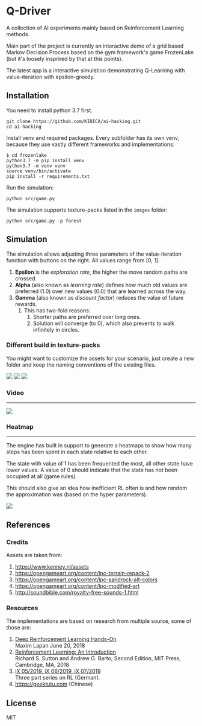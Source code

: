 # Q-Driver

A collection of AI experiments mainly based on Reinforcement Learning methods.

Main part of the project is currently an interactive demo of a grid based Markov Decision Process based on the gym framework's game FrozenLake (but it's loosely insprired by that at this points).

The latest app is a interactive simulation demonstrating Q-Learning with value-iteration with epsilon-greedy.

## Installation

You need to install python 3.7 first.

```
git clone https://github.com/KIDICA/ai-hacking.git
cd ai-hacking
```

Install venv and required packages. Every subfolder has its own venv, because they use vastly different frameworks and implementations:

```
$ cd frozenlake
python3.7 -m pip install venv
python3.7 -m venv venv
source venv/bin/activate
pip install -r requirements.txt
```

Run the simulation:

```
python src/game.py
```

The simulation supports texture-packs listed in the `images` folder:

```
python src/game.py -p forest
```

## Simulation

The simulation allows adjusting three parameters of the value-iteration function with buttons on the right. All values range from [0, 1].

1. __Epsilon__ is the _exploration rate_, the higher the move random paths are crossed.
1. __Alpha__ (also known as _learning rate_) defines how much old values are preferred (1.0) over new values (0.0) that are learned across the way.
1. __Gamma__ (also known as _discount factor_) reduces the value of future rewards.
   1. This has two-fold reasons:
      1. Shorter paths are preferred over long ones.
      1. Solution will converge (to 0), which also prevents to walk infinitely in circles.

### Different build in texture-packs

You might want to customize the assets for your scenario, just create a new folder and keep the naming conventions of the existing files.

![](https://raw.githubusercontent.com/KIDICA/ai-hacking/master/doc/img/frozen_asphalt.png)
![](https://raw.githubusercontent.com/KIDICA/ai-hacking/master/doc/img/frozen_dirt.png)
![](https://raw.githubusercontent.com/KIDICA/ai-hacking/master/doc/img/frozen_forest.png)

### Video

---

[![](https://i9.ytimg.com/vi/c5AKOSVi0pQ/mq3.jpg?sqp=CNSskuwF&rs=AOn4CLBw6U_2kP8eLVcJYJw69SWH3AAYXg)](https://www.youtube.com/watch?v=c5AKOSVi0pQ)


### Heatmap

---

The engine has built in support to generate a heatmaps to show how many steps has been spent in each state relative to each other.

The state with value of 1 has been frequented the most, all other state have lower values.
A value of 0 should indicate that the state has not been occupied at all (game rules).

This should also give an idea how inefficient RL often is and how random the approximation was (based on the hyper parameters).

[![](https://i9.ytimg.com/vi/5OIhS4n9Kfw/mq3.jpg?sqp=CIarkuwF&rs=AOn4CLB5MTMZTtduGqxUvOvJcZg7DmAHDQ)](https://www.youtube.com/watch?v=5OIhS4n9Kfw)

## References

### Credits

Assets are taken from:

1. https://www.kenney.nl/assets
1. https://opengameart.org/content/lpc-terrain-repack-2
1. https://opengameart.org/content/lpc-sandrock-alt-colors
1. https://opengameart.org/content/lpc-modified-art
1. http://soundbible.com/royalty-free-sounds-1.html

### Resources

The implementations are based on research from multiple source, some of those are:

1. [Deep Reinforcement Learning Hands-On](https://www.packtpub.com/big-data-and-business-intelligence/deep-reinforcement-learning-hands)\
Maxim Lapan June 20, 2018
1. [Reinforcement Learning: An Introduction](http://incompleteideas.net/book/RLbook2018.pdf)\
Richard S. Sutton and Andrew G. Barto, Second Edition, MIT Press, Cambridge, MA, 2018
1. [iX 05/2019, iX 06/2019, iX 07/2019](https://shop.heise.de/katalog/ix-05-2019-pdf)\
Three part series on RL (German).
1. https://geektutu.com (Chinese)

## License

MIT
